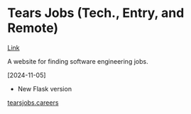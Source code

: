 # Tears Jobs (Tech., Entry, and Remote)

[Link](https://tears.wonjchoi.com)

A website for finding software engineering jobs.

[2024-11-05]

- New Flask version
  
[tearsjobs.careers](https://tearsjobs.careers)
